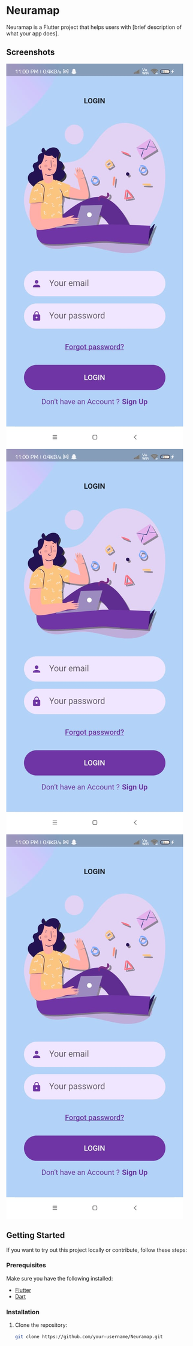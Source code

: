 # Neuramap

Neuramap is a Flutter project that helps users with [brief description of what your app does].

## Screenshots

![Login Screen](Screenshots/login.jpeg)
![Login Screen](Screenshots/login.jpeg)
![Login Screen](Screenshots/login.jpeg)

## Getting Started

If you want to try out this project locally or contribute, follow these steps:

### Prerequisites

Make sure you have the following installed:

- [Flutter](https://flutter.dev/docs/get-started/install)
- [Dart](https://dart.dev/get-dart)

### Installation

1. Clone the repository:

   ```bash
   git clone https://github.com/your-username/Neuramap.git
